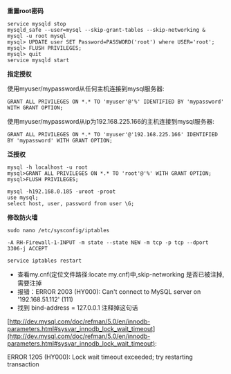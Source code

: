 **重置root密码**

	service mysqld stop
	mysqld_safe --user=mysql --skip-grant-tables --skip-networking &
	mysql -u root mysql
	mysql> UPDATE user SET Password=PASSWORD('root') where USER='root';
	mysql> FLUSH PRIVILEGES;
	mysql> quit
	service mysqld start

**指定授权**

使用myuser/mypassword从任何主机连接到mysql服务器: 
	
	GRANT ALL PRIVILEGES ON *.* TO 'myuser'@'%' IDENTIFIED BY 'mypassword' WITH GRANT OPTION;
使用myuser/mypassword从ip为192.168.225.166的主机连接到mysql服务器:

	GRANT ALL PRIVILEGES ON *.* TO 'myuser'@'192.168.225.166' IDENTIFIED BY 'mypassword' WITH GRANT OPTION;
 
**泛授权**
	
	mysql -h localhost -u root 
	mysql>GRANT ALL PRIVILEGES ON *.* TO 'root'@'%' WITH GRANT OPTION;
	mysql>FLUSH PRIVILEGES;

	mysql -h192.168.0.185 -uroot -proot
	use mysql;
	select host, user, password from user \G;

**修改防火墙**

	sudo nano /etc/sysconfig/iptables

	-A RH-Firewall-1-INPUT -m state --state NEW -m tcp -p tcp --dport 3306-j ACCEPT

	service iptables restart

- 查看my.cnf(定位文件路径:locate my.cnf)中,skip-networking 是否已被注掉,需要注掉
- 报错：ERROR 2003 (HY000): Can't connect to MySQL server on '192.168.51.112' (111)
- 找到 bind-address = 127.0.0.1 注释掉这句话

[http://dev.mysql.com/doc/refman/5.0/en/innodb-parameters.html#sysvar_innodb_lock_wait_timeout](http://dev.mysql.com/doc/refman/5.0/en/innodb-parameters.html#sysvar_innodb_lock_wait_timeout):

ERROR 1205 (HY000): Lock wait timeout exceeded; try restarting transaction